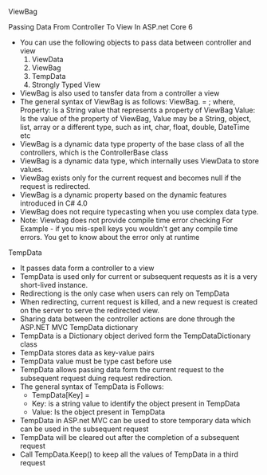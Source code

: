 ViewBag

Passing Data From Controller To View In ASP.net Core 6
- You can use the following objects to pass data between controller and view
  1. ViewData
  2. ViewBag
  3. TempData
  4. Strongly Typed View
- ViewBag is also used to tansfer data from a controller a view
- The general syntax of ViewBag is as follows:
  ViewBag.<PropertyName> = <Value>;
  where,
  Property: Is a String value that represents a property of ViewBag
  Value: Is the value of the property of ViewBag, Value may be a String, object, list, array or a different type, such as int, char, float, double, DateTime etc
- ViewBag is a dynamic data type property of the base class of all the controllers, which is the ControllerBase class
- ViewBag is a dynamic data type, which internally uses ViewData to store values.
- ViewBag exists only for the current request and becomes null if the request is redirected.
- ViewBag is a dynamic property based on the dynamic features introduced in C# 4.0
- ViewBag does not require typecasting when you use complex data type.
- Note: Viewbag does not provide compile time error checking  For Example - if you mis-spell keys you wouldn't get any compile time errors. You get to know about the error only at runtime

TempData

- It passes data form a controller to a view
- TempData is used only for current or subsequent requests as it is a very short-lived instance.
- Redirectiong is the only case when users can rely on TempData
- When redirecting, current request is killed, and a new request is created on the server to serve the redirected view.
- Sharing data between the controller actions are done through the ASP.NET MVC TempData dictionary
- TempData is a Dictionary object derived form the TempDataDictionary class
- TempData stores data as key-value pairs
- TempData value must be type cast before use
- TempData allows passing data form the current request to the subsequent request duing request redirection.
- The general syntax of TempData is Follows:
  - TempData[Key] = <Value>
  - Key: is a string value to identify the object present in TempData
  - Value: Is the object present in TempData
- TempData in ASP.net MVC can be used to store temporary data which can be used in the subsequent request
- TempData will be cleared out after the completion of a subsequent request
- Call TempData.Keep() to keep all the values of TempData in a third request
